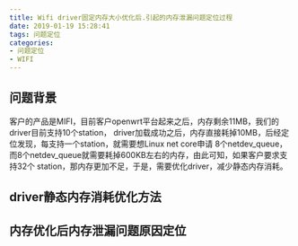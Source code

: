 ```yaml
---
title: Wifi driver固定内存大小优化后.引起的内存泄漏问题定位过程
date: 2019-01-19 15:28:41
tags: 问题定位
categories: 
- 问题定位
- WIFI
---
```

## 问题背景
客户的产品是MIFI，目前客户openwrt平台起来之后，内存剩余11MB，我们的driver目前支持10个station，
driver加载成功之后，内存直接耗掉10MB，后经定位发现，每支持一个station，就需要想Linux net core申请
8个netdev_queue，而8个netdev_queue就需要耗掉600KB左右的内存，由此可知，如果客户要求支持32个
station，那内存更加不足，于是，需要优化driver，减少静态内存消耗。

## driver静态内存消耗优化方法


## 内存优化后内存泄漏问题原因定位